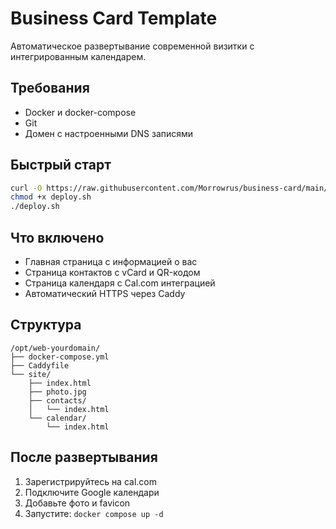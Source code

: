 # Business Card Template

Автоматическое развертывание современной визитки с интегрированным календарем.

## Требования

- Docker и docker-compose
- Git
- Домен с настроенными DNS записями

## Быстрый старт

```bash
curl -O https://raw.githubusercontent.com/Morrowrus/business-card/main/deploy.sh
chmod +x deploy.sh
./deploy.sh
```

## Что включено

- Главная страница с информацией о вас
- Страница контактов с vCard и QR-кодом
- Страница календаря с Cal.com интеграцией
- Автоматический HTTPS через Caddy

## Структура

```
/opt/web-yourdomain/
├── docker-compose.yml
├── Caddyfile
└── site/
    ├── index.html
    ├── photo.jpg
    ├── contacts/
    │   └── index.html
    └── calendar/
        └── index.html
```

## После развертывания

1. Зарегистрируйтесь на cal.com
2. Подключите Google календари
3. Добавьте фото и favicon
4. Запустите: `docker compose up -d`
